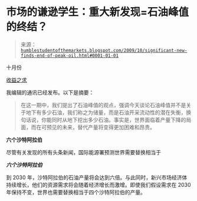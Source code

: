 <!--yml

分类：未分类

日期：2024-05-18 00:45:44

-->

# 市场的谦逊学生：重大新发现=石油峰值的终结？

> 来源：[`humblestudentofthemarkets.blogspot.com/2009/10/significant-new-finds-end-of-peak-oil.html#0001-01-01`](https://humblestudentofthemarkets.blogspot.com/2009/10/significant-new-finds-end-of-peak-oil.html#0001-01-01)

十月份

[收益之求](http://www.qwestfunds.com/publications/qwest_newsletter.html)

我编辑的通讯已经发布。以下是摘要：

> 在这一期中，我们提出了石油峰值的观点，强调今天谈论石油峰值并不是关于地下有多少石油，我们称之为储量，而是石油开采流动性的潜在失衡，换句话说，你能同时从地下挖出多少石油。事实是，世界面临着产量下降的局面，而在可预见的未来，替代产量将变得更加困难和昂贵。

**六个沙特阿拉伯**

尽管有关发现的所有头条新闻，国际能源署预测世界需要替换相当于

***六个沙特阿拉伯***

到 2030 年，沙特阿拉伯的石油产量将会达到六倍。与此同时，新兴市场经济体持续增长，他们的资源需求将会随着经济增长而激增。即使我们假设需求在 2030 年保持不变，世界也需要替换相当于四个沙特阿拉伯的产量。
